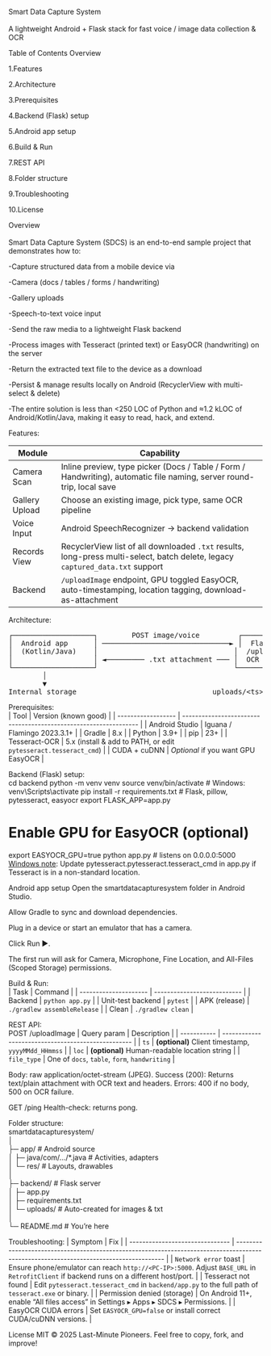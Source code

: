 Smart Data Capture System<br><br>
A lightweight Android + Flask stack for fast voice / image data collection & OCR<br>

Table of Contents
Overview

1.Features

2.Architecture

3.Prerequisites

4.Backend (Flask) setup

5.Android app setup

6.Build & Run

7.REST API

8.Folder structure

9.Troubleshooting

10.License

Overview<br><br>
Smart Data Capture System (SDCS) is an end-to-end sample project that demonstrates how to:

 -Capture structured data from a mobile device via

 -Camera (docs / tables / forms / handwriting)

 -Gallery uploads

 -Speech-to-text voice input

 -Send the raw media to a lightweight Flask backend

 -Process images with Tesseract (printed text) or EasyOCR (handwriting) on the server

 -Return the extracted text file to the device as a download

 -Persist & manage results locally on Android (RecyclerView with multi-select & delete)

 -The entire solution is less than <250 LOC of Python and ≈1.2 kLOC of Android/Kotlin/Java, making it easy to read, hack, and extend.

Features:

| Module             | Capability                                                                                                                    |
| ------------------ | ----------------------------------------------------------------------------------------------------------------------------- |
|   Camera Scan      | Inline preview, type picker (Docs / Table / Form / Handwriting), automatic file naming, server round-trip, local save         |
|   Gallery Upload   | Choose an existing image, pick type, same OCR pipeline                                                                        |
|   Voice Input      | Android SpeechRecognizer → backend validation                                                                                 |
|   Records View     | RecyclerView list of all downloaded `.txt` results, long-press multi-select, batch delete, legacy `captured_data.txt` support |
|   Backend          | `/uploadImage` endpoint, GPU toggled EasyOCR, auto-timestamping, location tagging, download-as-attachment                     |

Architecture:<br>
<pre>
┌───────────────────┐        POST image/voice         ┌────────────────────────┐
│  Android app      │ ──────────────────────────────► │  Flask backend         │
│  (Kotlin/Java)    │                                │  /uploadImage          │
│                   │ ◄───────── .txt attachment ─── │  OCR (Tesseract/Easy)  │
└───────────────────┘                                └────────────────────────┘
        │                                                          │
        ▼                                                          ▼
Internal storage                                uploads/&lt;ts&gt;_&lt;type&gt;_&lt;loc&gt;.jpg/.txt
</pre>



Prerequisites:<br>
| Tool               | Version (known good)                                             |
| ------------------ | ---------------------------------------------------------------- |
|   Android Studio   | Iguana / Flamingo 2023.3.1+                                      |
|   Gradle           | 8.x                                                              |
|   Python           | 3.9+                                                             |
|   pip              | 23+                                                              |
|   Tesseract-OCR    | 5.x (install & add to PATH, or edit `pytesseract.tesseract_cmd`) |
|   CUDA + cuDNN     | *Optional* if you want GPU EasyOCR                               |

Backend (Flask) setup:<br>
cd backend
python -m venv venv
source venv/bin/activate          # Windows: venv\Scripts\activate
pip install -r requirements.txt   # Flask, pillow, pytesseract, easyocr
export FLASK_APP=app.py
# Enable GPU for EasyOCR (optional)
export EASYOCR_GPU=true
python app.py                     # listens on 0.0.0.0:5000
<u>Windows note</u>:
Update pytesseract.pytesseract.tesseract_cmd in app.py if Tesseract is in a non-standard location.

Android app setup
Open the smartdatacapturesystem folder in Android Studio.

Allow Gradle to sync and download dependencies.

Plug in a device or start an emulator that has a camera.

Click Run ▶.

The first run will ask for Camera, Microphone, Fine Location, and All-Files (Scoped Storage) permissions.

Build & Run:<br>
| Task                  | Command                     |
| --------------------- | --------------------------- |
|   Backend             | `python app.py`             |
|   Unit-test backend   | `pytest`                    |
|   APK (release)       | `./gradlew assembleRelease` |
|   Clean               | `./gradlew clean`           |

REST API:<br>
POST /uploadImage
| Query param | Description                                        |
| ----------- | -------------------------------------------------- |
| `ts`        | **(optional)** Client timestamp, `yyyyMMdd_HHmmss` |
| `loc`       | **(optional)** Human-readable location string      |
| `file_type` | One of `docs`, `table`, `form`, `handwriting`      |

Body: raw application/octet-stream (JPEG).
Success (200): Returns text/plain attachment with OCR text and headers.
Errors: 400 if no body, 500 on OCR failure.

GET /ping
Health-check: returns pong.

Folder structure:<br>
smartdatacapturesystem/<br>
│<br>
├─ app/                      # Android source<br>
│   ├─ java/com/.../*.java   # Activities, adapters<br>
│   └─ res/                  # Layouts, drawables<br>
│<br>
├─ backend/                  # Flask server<br>
│   ├─ app.py<br>
│   ├─ requirements.txt<br>
│   └─ uploads/              # Auto-created for images & txt<br>
│<br>
└─ README.md                 # You’re here<br>

Troubleshooting:
| Symptom                         | Fix                                                                                                                                    |
| ------------------------------- | -------------------------------------------------------------------------------------------------------------------------------------- |
|   `Network error` toast         | Ensure phone/emulator can reach `http://<PC-IP>:5000`. Adjust `BASE_URL` in `RetrofitClient` if backend runs on a different host/port. |
|   Tesseract not found           | Edit `pytesseract.tesseract_cmd` in `backend/app.py` to the full path of `tesseract.exe` or binary.                                    |
|   Permission denied (storage)   | On Android 11+, enable “All files access” in Settings ▸ Apps ▸ SDCS ▸ Permissions.                                                     |
|   EasyOCR CUDA errors           | Set `EASYOCR_GPU=false` or install correct CUDA/cuDNN versions.                                                                        |

License
MIT © 2025 Last-Minute Pioneers. Feel free to copy, fork, and improve!
